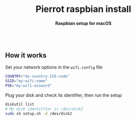 <h1 align="center">Pierrot raspbian install</h1>
<h4 align="center">Raspbian setup for macOS</h4>

<br><br>

## How it works

Set your network options in the `wifi.config` file
```bash
COUNTRY="my-country-ISO-code"
SSID="my-wifi-name"
PSK="my-wifi-assword"
```

Plug your disk and check its identifier, then run the setup
```bash
diskutil list
# My disk identitfier is /dev/disk2
sudo sh setup.sh -d /dev/disk2
```